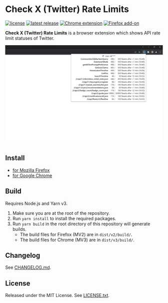 # Check X (Twitter) Rate Limits

[![license](https://img.shields.io/badge/license-MIT-blue)](LICENSE.txt)
[![latest release](https://img.shields.io/github/v/release/funame0/check-x-rate-limits?label=latest%20release)](https://github.com/funame0/check-x-rate-limits/releases/latest)
[![Chrome extension](https://img.shields.io/chrome-web-store/v/mnklaagioefjenpefkfcmlbbllfbnlmd?logo=googlechrome&label=Chrome%20extension)](https://chrome.google.com/webstore/detail/mnklaagioefjenpefkfcmlbbllfbnlmd)
[![Firefox add-on](https://img.shields.io/amo/v/check-x-rate-limits?logo=firefoxbrowser&label=Firefox%20add-on
)](https://addons.mozilla.org/ja/firefox/addon/check-x-rate-limits/)

**Check X (Twitter) Rate Limits** is a browser extension which shows API rate limit statuses of Twitter.

![screenshot](screenshots/en.png)

## Install

- [for Mozilla Firefox](https://addons.mozilla.org/ja/firefox/addon/check-x-rate-limits/)
- [for Google Chrome](https://chrome.google.com/webstore/detail/mnklaagioefjenpefkfcmlbbllfbnlmd)

## Build

Requires Node.js and Yarn v3.

1. Make sure you are at the root of the repository.
2. Run `yarn install` to install the required packages.
3. Run `yarn build` in the root directory of this repository will generate builds.
   - The build files for Firefox (MV2) are in `dist/v2/build/`.
   - The build files for Chrome (MV3) are in `dist/v3/build/`.

## Changelog

See [CHANGELOG.md](CHANGELOG.md).

## License

Released under the MIT License. See [LICENSE.txt](LICENSE.txt).

